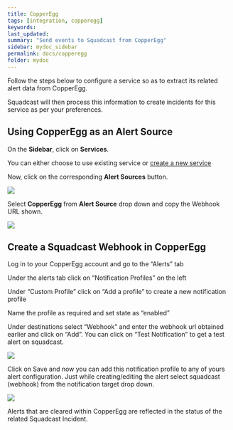 ```yaml
---
title: CopperEgg
tags: [integration, copperegg]
keywords:
last_updated:
summary: "Send events to Squadcast from CopperEgg"
sidebar: mydoc_sidebar
permalink: docs/copperegg
folder: mydoc
---
```


Follow the steps below to configure a service so as to extract its related alert data from CopperEgg.
 
Squadcast will then process this information to create incidents for this service as per your preferences.

## Using CopperEgg as an Alert Source

On the **Sidebar**, click on **Services**.

You can either choose to use existing service or [create a new service](adding-a-service-1)

Now, click on the corresponding **Alert Sources** button.

![](images/integration_1.png)

Select **CopperEgg** from  **Alert Source** drop down and copy the Webhook URL shown.

![](images/copperegg_1.png)

## Create a Squadcast Webhook in CopperEgg
Log in to your CopperEgg account and go to the “Alerts” tab

Under the alerts tab click on “Notification Profiles” on the left

Under “Custom Profile” click on “Add a profile” to create a new notification profile

Name the profile as required and set state as “enabled”

Under destinations select “Webhook” and enter the webhook url obtained earlier and click on “Add”. You can click on “Test Notification” to get a test alert on squadcast.  

![](images/copperegg_2.png)

Click on Save and now you can add this notification profile to any of yours alert configuration. Just while creating/editing the alert select squadcast (webhook) from the notification target drop down.

![](images/copperegg_3.png)

Alerts that are cleared within CopperEgg are reflected in the status of the related Squadcast Incident.